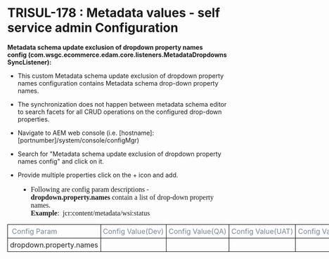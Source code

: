 # TRISUL-178 : Metadata values - self service admin Configuration
**Metadata schema update exclusion of dropdown property names config&nbsp;(<span style="">com.wsgc.ecommerce.edam.core.listeners.MetadataDropdownsSyncListener</span>):**

    
- This custom&nbsp;Metadata schema update exclusion of dropdown property names configuration contains Metadata schema drop-down property names.
    
- The synchronization does not happen between metadata schema editor to search&nbsp;facets for all CRUD operations on the configured drop-down properties.
    
- Navigate to AEM web console (i.e. [hostname]:[portnumber]/system/console/configMgr)
    
- Search for "Metadata schema update exclusion of dropdown property names config" and click on it.
    
- <span style="">Provide multiple properties click on the + icon and add.</span>

<div style="margin-top: 0cm; margin-right: 0cm; margin-bottom: 0.0001pt; margin-left: 0cm; font-size: 16px; font-family: &quot;Times New Roman&quot;, serif;">
    <ul style="margin-bottom: 0cm; list-style-type: disc; margin-left: 26px;">
        <li style="margin-top: 0cm; margin-right: 0cm; margin-bottom: 0.0001pt; margin-left: 0cm; font-size: 16px; font-family: &quot;Times New Roman&quot;, serif;">Following are config param descriptions -<br><strong>dropdown.property.names</strong> contain a list of drop-down property names.<br><strong><span style="">Example</span></strong><span style="">: &nbsp;jcr:content/metadata/wsi:status</span></li>
    </ul>
</div>
<table style="width: 839.25pt; border-collapse: collapse; border-top-color: initial; border-top-style: none; border-top-width: initial; border-right-color: initial; border-right-style: none; border-right-width: initial; border-bottom-color: initial; border-bottom-style: none; border-bottom-width: initial; border-left-color: initial; border-left-style: none; border-left-width: initial;">
    <thead>
        <tr>
            <td style="border-top-color: windowtext; border-top-style: solid; border-top-width: 1pt; border-right-color: windowtext; border-right-style: solid; border-right-width: 1pt; border-bottom-color: windowtext; border-bottom-style: solid; border-bottom-width: 1pt; border-left-color: windowtext; border-left-style: solid; border-left-width: 1pt; padding-top: 3.75pt; padding-right: 3.75pt; padding-bottom: 3.75pt; padding-left: 3.75pt;">
                <span style="color: rgb(122, 134, 154);">&nbsp;Config Param</span>
            </td>
            <td style="border-top-color: windowtext; border-top-style: solid; border-top-width: 1pt; border-right-color: windowtext; border-right-style: solid; border-right-width: 1pt; border-bottom-color: windowtext; border-bottom-style: solid; border-bottom-width: 1pt; border-left-color: initial; border-left-style: none; border-left-width: initial; padding-top: 3.75pt; padding-right: 3.75pt; padding-bottom: 3.75pt; padding-left: 3.75pt;">
                <span style="color: rgb(122, 134, 154);">Config Value(Dev)</span>
            </td>
            <td style="border-top-color: windowtext; border-top-style: solid; border-top-width: 1pt; border-right-color: windowtext; border-right-style: solid; border-right-width: 1pt; border-bottom-color: windowtext; border-bottom-style: solid; border-bottom-width: 1pt; border-left-color: initial; border-left-style: none; border-left-width: initial; padding-top: 3.75pt; padding-right: 3.75pt; padding-bottom: 3.75pt; padding-left: 3.75pt;">
                <span style="color: rgb(122, 134, 154);">Config Value(QA)</span>
            </td>
            <td style="border-top-color: windowtext; border-top-style: solid; border-top-width: 1pt; border-right-color: windowtext; border-right-style: solid; border-right-width: 1pt; border-bottom-color: windowtext; border-bottom-style: solid; border-bottom-width: 1pt; border-left-color: initial; border-left-style: none; border-left-width: initial; padding-top: 3.75pt; padding-right: 3.75pt; padding-bottom: 3.75pt; padding-left: 3.75pt;">
                <span style="color: rgb(122, 134, 154);">Config Value(UAT)</span>
            </td>
            <td style="border-top-color: windowtext; border-top-style: solid; border-top-width: 1pt; border-right-color: windowtext; border-right-style: solid; border-right-width: 1pt; border-bottom-color: windowtext; border-bottom-style: solid; border-bottom-width: 1pt; border-left-color: initial; border-left-style: none; border-left-width: initial; padding-top: 3.75pt; padding-right: 3.75pt; padding-bottom: 3.75pt; padding-left: 3.75pt;">
                <span style="color: rgb(122, 134, 154);">Config Value(PROD)</span>
            </td>
        </tr>
    </thead>
    <tbody>
        <tr>
            <td style="border-top-color: initial; border-top-style: none; border-top-width: initial; border-right-color: windowtext; border-right-style: solid; border-right-width: 1pt; border-bottom-color: windowtext; border-bottom-style: solid; border-bottom-width: 1pt; border-left-color: windowtext; border-left-style: solid; border-left-width: 1pt; padding-top: 3.75pt; padding-right: 3.75pt; padding-bottom: 3.75pt; padding-left: 3.75pt;">
                <span style="color: rgb(34, 34, 34);">dropdown.property.names</span>
            </td>
            <td style="border-top-color: initial; border-top-style: none; border-top-width: initial; border-left-color: initial; border-left-style: none; border-left-width: initial; border-bottom-color: windowtext; border-bottom-style: solid; border-bottom-width: 1pt; border-right-color: windowtext; border-right-style: solid; border-right-width: 1pt; padding-top: 3.75pt; padding-right: 3.75pt; padding-bottom: 3.75pt; padding-left: 3.75pt;">  
</td>
            <td style="border-top-color: initial; border-top-style: none; border-top-width: initial; border-left-color: initial; border-left-style: none; border-left-width: initial; border-bottom-color: windowtext; border-bottom-style: solid; border-bottom-width: 1pt; border-right-color: windowtext; border-right-style: solid; border-right-width: 1pt; padding-top: 3.75pt; padding-right: 3.75pt; padding-bottom: 3.75pt; padding-left: 3.75pt;">  
</td>
            <td style="border-top-color: initial; border-top-style: none; border-top-width: initial; border-left-color: initial; border-left-style: none; border-left-width: initial; border-bottom-color: windowtext; border-bottom-style: solid; border-bottom-width: 1pt; border-right-color: windowtext; border-right-style: solid; border-right-width: 1pt; padding-top: 3.75pt; padding-right: 3.75pt; padding-bottom: 3.75pt; padding-left: 3.75pt;">  
</td>
            <td style="border-top-color: initial; border-top-style: none; border-top-width: initial; border-left-color: initial; border-left-style: none; border-left-width: initial; border-bottom-color: windowtext; border-bottom-style: solid; border-bottom-width: 1pt; border-right-color: windowtext; border-right-style: solid; border-right-width: 1pt; padding-top: 3.75pt; padding-right: 3.75pt; padding-bottom: 3.75pt; padding-left: 3.75pt;">  
</td>
        </tr>
    </tbody>
</table>